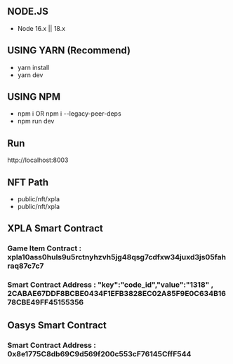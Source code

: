 ## NODE.JS

- Node 16.x || 18.x

## USING YARN (Recommend)

- yarn install
- yarn dev

## USING NPM

- npm i OR npm i --legacy-peer-deps
- npm run dev

## Run
http://localhost:8003

## NFT Path
- public/nft/xpla
- public/nft/xpla

## XPLA Smart Contract
### Game Item Contract : xpla10ass0huls9u5rctnyhzvh5jg48qsg7cdfxw34juxd3js05fahraq87c7c7
### Smart Contract Address : "key":"code_id","value":"1318" , 2CABAE67DDF8BCBE0434F1EFB3828EC02A85F9E0C634B1678CBE49FF45155356

## Oasys Smart Contract
### Smart Contract Address : 0x8e1775C8db69C9d569f200c553cF76145CffF544
